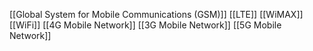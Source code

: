 [[Global System for Mobile Communications (GSM)]]
[[LTE]]
[[WiMAX]]
[[WiFi]]
[[4G Mobile Network]]
[[3G Mobile Network]]
[[5G Mobile Network]]